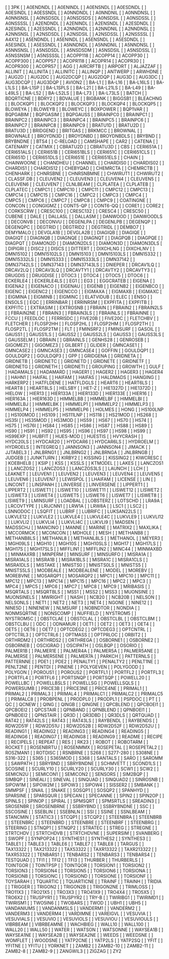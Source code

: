 [ ] 3PK
[ ] A0ENDNDL
[ ] A0ENINDL
[ ] A0ENSNDL
[ ] A0ESDNDL
[ ] A0ESINDL
[ ] A0ESSNDL
[ ] A0NNDNDL
[ ] A0NNDNIL
[ ] A0NNDNSL
[ ] A0NNSNSL
[ ] A0NSDSDL
[ ] A0NSDSDS
[ ] A0NSDSIL
[ ] A0NSDSSL
[ ] A0NSSSSL
[ ] A2ENDNDL
[ ] A2ENINDL
[ ] A2ENSNDL
[ ] A2ESDNDL
[ ] A2ESINDL
[ ] A2ESSNDL
[ ] A2NNDNDL
[ ] A2NNDNIL
[ ] A2NNDNSL
[ ] A2NNSNSL
[ ] A2NSDSDL
[ ] A2NSDSIL
[ ] A2NSDSSL
[ ] A2NSSSSL
[ ] A4X12
[ ] A5ENDNDL
[ ] A5ENINDL
[ ] A5ENSNDL
[ ] A5ESDNDL
[ ] A5ESINDL
[ ] A5ESSNDL
[ ] A5NNDNDL
[ ] A5NNDNIL
[ ] A5NNDNSL
[ ] A5NNSNSL
[ ] A5NSDSDL
[ ] A5NSDSDM
[ ] A5NSDSIL
[ ] A5NSDSSL
[ ] A5NSSNSM
[ ] A5NSSSSL
[ ] ACOPP118
[ ] ACOPP14
[ ] ACOPP30
[ ] ACOPP300
[ ] ACOPP57
[ ] ACOPR118
[ ] ACOPR14
[ ] ACOPR30
[ ] ACOPR300
[ ] ACOPR57
[ ] AGG
[ ] AIRCRFTB
[ ] AIRPORT
[ ] ALJAZZAF
[ ] ALLINIT
[ ] ALLINITA
[ ] ALLINITC
[ ] ALLINQP
[ ] ANTWERP
[ ] ARWHDNE
[ ] AUG2D
[ ] AUG2DC
[ ] AUG2DCQP
[ ] AUG2DQP
[ ] AUG3D
[ ] AUG3DC
[ ] AUG3DCQP
[ ] AUG3DQP
[ ] AVION2
[ ] BA-L1
[ ] BA-L16
[ ] BA-L16LS
[ ] BA-L1LS
[ ] BA-L1SP
[ ] BA-L1SPLS
[ ] BA-L21
[ ] BA-L21LS
[ ] BA-L49
[ ] BA-L49LS
[ ] BA-L52
[ ] BA-L52LS
[ ] BA-L73
[ ] BA-L73LS
[ ] BATCH
[ ] BDQRTICNE
[ ] BDRY2
[ ] BDVALUE
[ ] BIGBANK
[ ] BIGGSB1
[ ] BLEACHNG
[ ] BLOCKQP1
[ ] BLOCKQP2
[ ] BLOCKQP3
[ ] BLOCKQP4
[ ] BLOCKQP5
[ ] BLOWEYA
[ ] BLOWEYB
[ ] BLOWEYC
[ ] BOXPOWER
[ ] BQP1VAR
[ ] BQPGABIM
[ ] BQPGASIM
[ ] BQPGAUSS
[ ] BRAINPC0
[ ] BRAINPC1
[ ] BRAINPC2
[ ] BRAINPC3
[ ] BRAINPC4
[ ] BRAINPC5
[ ] BRAINPC6
[ ] BRAINPC7
[ ] BRAINPC8
[ ] BRAINPC9
[ ] BRATU1D
[ ] BRATU2D
[ ] BRATU3D
[ ] BRIDGEND
[ ] BRITGAS
[ ] BRKMCC
[ ] BROWNAL
[ ] BROWNALE
[ ] BROYDN3D
[ ] BROYDNBD
[ ] BROYDNBDLS
[ ] BRYBND
[ ] BRYBNDNE
[ ] BTS4
[ ] C-RELOAD
[ ] CAMSHAPE
[ ] CAR2
[ ] CATENA
[ ] CATENARY
[ ] CATMIX
[ ] CBRATU2D
[ ] CBRATU3D
[ ] CBS
[ ] CERI651A
[ ] CERI651ALS
[ ] CERI651B
[ ] CERI651BLS
[ ] CERI651C
[ ] CERI651CLS
[ ] CERI651D
[ ] CERI651DLS
[ ] CERI651E
[ ] CERI651ELS
[ ] CHAIN
[ ] CHAINWOONE
[ ] CHANDHEU
[ ] CHANNEL
[ ] CHARDIS0
[ ] CHARDIS02
[ ] CHARDIS1
[ ] CHARDIS12
[ ] CHEBYQAD
[ ] CHEMRCTA
[ ] CHEMRCTB
[ ] CHENHARK
[ ] CHNRSBNE
[ ] CHNRSNBMNE
[ ] CHWIRUT1
[ ] CHWIRUT2
[ ] CLASSF.DB
[ ] CLEUVEN2
[ ] CLEUVEN3
[ ] CLEUVEN4
[ ] CLEUVEN5
[ ] CLEUVEN6
[ ] CLEUVEN7
[ ] CLNLBEAM
[ ] CLPLATEA
[ ] CLPLATEB
[ ] CLPLATEC
[ ] CMPC1
[ ] CMPC10
[ ] CMPC11
[ ] CMPC12
[ ] CMPC13
[ ] CMPC14
[ ] CMPC15
[ ] CMPC16
[ ] CMPC2
[ ] CMPC3
[ ] CMPC4
[ ] CMPC5
[ ] CMPC6
[ ] CMPC7
[ ] CMPC8
[ ] CMPC9
[ ] COATINGNE
[ ] CONCON
[ ] CONGIGMZ
[ ] CONT5-QP
[ ] CONT6-QQ
[ ] CORE1
[ ] CORE2
[ ] CORKSCRW
[ ] CRESC100
[ ] CRESC132
[ ] CRESC4
[ ] CRESC50
[ ] CUBENE
[ ] DALE
[ ] DALLASL
[ ] DALLASM
[ ] DANWOOD
[ ] DANWOODLS
[ ] DECONVB
[ ] DECONVU
[ ] DEGENLPA
[ ] DEGENLPB
[ ] DEGENQP
[ ] DEGENQPC
[ ] DEGTRID
[ ] DEGTRID2
[ ] DEGTRIDL
[ ] DEMBO7
[ ] DEMYMALO
[ ] DEVGLA1B
[ ] DEVGLA2B
[ ] DIAGIQB
[ ] DIAGIQE
[ ] DIAGIQT
[ ] DIAGNQB
[ ] DIAGNQE
[ ] DIAGNQT
[ ] DIAGPQB
[ ] DIAGPQE
[ ] DIAGPQT
[ ] DIAMON2D
[ ] DIAMON2DLS
[ ] DIAMON3D
[ ] DIAMON3DLS
[ ] DIPIGRI
[ ] DISC2
[ ] DISCS
[ ] DITTERT
[ ] DIXCHLNG
[ ] DIXCHLNV
[ ] DMN15102
[ ] DMN15102LS
[ ] DMN15103
[ ] DMN15103LS
[ ] DMN15332
[ ] DMN15332LS
[ ] DMN15333
[ ] DMN15333LS
[ ] DMN37142
[ ] DMN37142LS
[ ] DMN37143
[ ] DMN37143LS
[ ] DNIEPER
[ ] DRCAV1LQ
[ ] DRCAV2LQ
[ ] DRCAV3LQ
[ ] DRCAVTY1
[ ] DRCAVTY2
[ ] DRCAVTY3
[ ] DRUGDIS
[ ] DRUGDISE
[ ] DTOC3
[ ] DTOC4
[ ] DTOC5
[ ] DTOC6
[ ] ECKERLE4
[ ] ECKERLE4LS
[ ] EG1
[ ] EG3
[ ] EGGCRATEB
[ ] EIGENA
[ ] EIGENA2
[ ] EIGENACO
[ ] EIGENAU
[ ] EIGENB
[ ] EIGENB2
[ ] EIGENBCO
[ ] EIGENC
[ ] EIGENC2
[ ] EIGENCCO
[ ] EIGMAXA
[ ] EIGMAXB
[ ] EIGMAXC
[ ] EIGMINA
[ ] EIGMINB
[ ] EIGMINC
[ ] ELATVIDUB
[ ] ELEC
[ ] ENSO
[ ] ENSOLS
[ ] EQC
[ ] ERRINBAR
[ ] ERRINRSM
[ ] EXPFITA
[ ] EXPFITB
[ ] EXPFITC
[ ] EXTRASIM
[ ] EXTROSNB
[ ] FBRAIN
[ ] FBRAIN2
[ ] FBRAIN2LS
[ ] FBRAIN2NE
[ ] FBRAIN3
[ ] FBRAIN3LS
[ ] FBRAINLS
[ ] FBRAINNE
[ ] FCCU
[ ] FEEDLOC
[ ] FERRISDC
[ ] FIVE20B
[ ] FIVE20C
[ ] FLETCHBV
[ ] FLETCHER
[ ] FLOSP2HH
[ ] FLOSP2HL
[ ] FLOSP2HM
[ ] FLOSP2TH
[ ] FLOSP2TL
[ ] FLOSP2TM
[ ] FLT
[ ] FMINSRF2
[ ] FMINSURF
[ ] GASOIL
[ ] GAUSS1
[ ] GAUSS1LS
[ ] GAUSS2
[ ] GAUSS2LS
[ ] GAUSS3
[ ] GAUSS3LS
[ ] GAUSSELM
[ ] GBRAIN
[ ] GBRAINLS
[ ] GENHS28
[ ] GENROSEB
[ ] GIGOMEZ1
[ ] GIGOMEZ3
[ ] GILBERT
[ ] GLIDER
[ ] GMNCASE1
[ ] GMNCASE2
[ ] GMNCASE3
[ ] GMNCASE4
[ ] GOFFIN
[ ] GOULDQP1
[ ] GOULDQP2
[ ] GOULDQP3
[ ] GPP
[ ] GRIDGENA
[ ] GRIDNETA
[ ] GRIDNETB
[ ] GRIDNETC
[ ] GRIDNETD
[ ] GRIDNETE
[ ] GRIDNETF
[ ] GRIDNETG
[ ] GRIDNETH
[ ] GRIDNETI
[ ] GROUPING
[ ] GROWTH
[ ] GULF
[ ] HADAMALS
[ ] HADAMARD
[ ] HAGER1
[ ] HAGER2
[ ] HAGER3
[ ] HAGER4
[ ] HAHN1
[ ] HAIFAL
[ ] HAIFAM
[ ] HAIFAS
[ ] HALDMADS
[ ] HANGING
[ ] HARKERP2
[ ] HATFLDENE
[ ] HATFLDGLS
[ ] HEART6
[ ] HEART6LS
[ ] HEART8
[ ] HEART8LS
[ ] HELSBY
[ ] HET-Z
[ ] HIE1327D
[ ] HIE1372D
[ ] HIELOW
[ ] HIER13
[ ] HIER133A
[ ] HIER133D
[ ] HIER133E
[ ] HIER16
[ ] HIER163A
[ ] HIER163D
[ ] HIMMELBB
[ ] HIMMELBF
[ ] HIMMELBI
[ ] HIMMELBJ
[ ] HIMMELBK
[ ] HIMMELP1
[ ] HIMMELP2
[ ] HIMMELP3
[ ] HIMMELP4
[ ] HIMMELP5
[ ] HIMMELP6
[ ] HOLMES
[ ] HONG
[ ] HS100LNP
[ ] HS100MOD
[ ] HS109
[ ] HS111LNP
[ ] HS118
[ ] HS21MOD
[ ] HS268
[ ] HS35I
[ ] HS35MOD
[ ] HS3MOD
[ ] HS59
[ ] HS67
[ ] HS70
[ ] HS74
[ ] HS75
[ ] HS76I
[ ] HS84
[ ] HS85
[ ] HS86
[ ] HS87
[ ] HS88
[ ] HS89
[ ] HS90
[ ] HS91
[ ] HS92
[ ] HS95
[ ] HS96
[ ] HS97
[ ] HS98
[ ] HS99
[ ] HS99EXP
[ ] HUBFIT
[ ] HUES-MOD
[ ] HUESTIS
[ ] HVYCRASH
[ ] HYDC20LS
[ ] HYDCAR20
[ ] HYDCAR6
[ ] HYDCAR6LS
[ ] HYDROELM
[ ] HYDROELS
[ ] INTEGREQ
[ ] JANNSON3
[ ] JANNSON4
[ ] JIMACK
[ ] JJTABEL3
[ ] JNLBRNG1
[ ] JNLBRNG2
[ ] JNLBRNGA
[ ] JNLBRNGB
[ ] JUDGEB
[ ] JUNKTURN
[ ] KIRBY2
[ ] KISSING
[ ] KISSING2
[ ] KIWCRESC
[ ] KOEBHELB
[ ] KSIP
[ ] KSS
[ ] KSSLS
[ ] KTMODEL
[ ] LAKES
[ ] LANCZOS1
[ ] LANCZOS2
[ ] LANCZOS3
[ ] LANCZOS3LS
[ ] LAUNCH
[ ] LCH
[ ] LEAKNET
[ ] LEUVEN1
[ ] LEUVEN2
[ ] LEUVEN3
[ ] LEUVEN4
[ ] LEUVEN5
[ ] LEUVEN6
[ ] LEUVEN7
[ ] LEWISPOL
[ ] LHAIFAM
[ ] LICENSE
[ ] LIN
[ ] LINCONT
[ ] LINSPANH
[ ] LINVERSE
[ ] LINVERSENE
[ ] LIPPERT1
[ ] LIPPERT2
[ ] LISWET1
[ ] LISWET10
[ ] LISWET11
[ ] LISWET12
[ ] LISWET2
[ ] LISWET3
[ ] LISWET4
[ ] LISWET5
[ ] LISWET6
[ ] LISWET7
[ ] LISWET8
[ ] LISWET9
[ ] LMINSURF
[ ] LOADBAL
[ ] LOBSTERZ
[ ] LOTSCHD
[ ] LRA9A
[ ] LRCOVTYPE
[ ] LRIJCNN1
[ ] LRW1A
[ ] LRW8A
[ ] LSC1
[ ] LSC2
[ ] LSNNODOC
[ ] LSQFIT
[ ] LUBRIF
[ ] LUBRIFC
[ ] LUKSAN22LS
[ ] LUKVLE12
[ ] LUKVLE2
[ ] LUKVLE4
[ ] LUKVLE4C
[ ] LUKVLE9
[ ] LUKVLI12
[ ] LUKVLI2
[ ] LUKVLI4
[ ] LUKVLI4C
[ ] LUKVLI9
[ ] MADSEN
[ ] MADSSCHJ
[ ] MANCINO
[ ] MANNE
[ ] MARINE
[ ] MATRIX2
[ ] MAXLIKA
[ ] MCCORMCK
[ ] MCONCON
[ ] MDHOLE
[ ] MESH
[ ] METHANB8
[ ] METHANB8LS
[ ] METHANL8
[ ] METHANL8LS
[ ] METHANOL
[ ] MEYER3
[ ] MGH09LS
[ ] MGH10
[ ] MGH10S
[ ] MGH10SLS
[ ] MGH17
[ ] MGH17LS
[ ] MGH17S
[ ] MGH17SLS
[ ] MIFFLIN1
[ ] MIFFLIN2
[ ] MINC44
[ ] MINMAXBD
[ ] MINMAXRB
[ ] MINPERM
[ ] MINSURF
[ ] MINSURFO
[ ] MISRA1A
[ ] MISRA1ALS
[ ] MISRA1B
[ ] MISRA1BLS
[ ] MISRA1C
[ ] MISRA1CLS
[ ] MISRA1DLS
[ ] MISTAKE
[ ] MNISTS0
[ ] MNISTS0LS
[ ] MNISTS5
[ ] MNISTS5LS
[ ] MODBEALE
[ ] MODBEALENE
[ ] MODEL
[ ] MOREBV
[ ] MOREBVNE
[ ] MOSARQP1
[ ] MOSARQP2
[ ] MPC1
[ ] MPC10
[ ] MPC11
[ ] MPC12
[ ] MPC13
[ ] MPC14
[ ] MPC15
[ ] MPC16
[ ] MPC2
[ ] MPC3
[ ] MPC4
[ ] MPC5
[ ] MPC6
[ ] MPC7
[ ] MPC8
[ ] MPC9
[ ] MRIBASIS
[ ] MSQRTALS
[ ] MSQRTBLS
[ ] MSS1
[ ] MSS2
[ ] MSS3
[ ] MUONSINE
[ ] MUONSINELS
[ ] MWRIGHT
[ ] NASH
[ ] NCB20
[ ] NCB20B
[ ] NELSON
[ ] NELSONLS
[ ] NET1
[ ] NET2
[ ] NET3
[ ] NET4
[ ] NGONE
[ ] NINE12
[ ] NINE5D
[ ] NINENEW
[ ] NLMSURF
[ ] NOBNDTOR
[ ] NONDIA
[ ] NONMSQRTNE
[ ] NONSCOMP
[ ] NUFFIELD
[ ] NYSTROM5
[ ] NYSTROM5C
[ ] OBSTCLAE
[ ] OBSTCLAL
[ ] OBSTCLBL
[ ] OBSTCLBM
[ ] OBSTCLBU
[ ] ODC
[ ] ODNAMUR
[ ] OET1
[ ] OET2
[ ] OET3
[ ] OET4
[ ] OET5
[ ] OET6
[ ] OET7
[ ] OPTCDEG2
[ ] OPTCDEG3
[ ] OPTCNTRL
[ ] OPTCTRL3
[ ] OPTCTRL6
[ ] OPTMASS
[ ] OPTPRLOC
[ ] ORBIT2
[ ] ORTHRDM2
[ ] ORTHRDS2
[ ] ORTHREGA
[ ] OSBORNE1
[ ] OSBORNE2
[ ] OSBORNEB
[ ] OSCIGRAD
[ ] OSCIPATH
[ ] OSLBQP
[ ] OSORIO
[ ] PALMER1B
[ ] PALMER1E
[ ] PALMER4A
[ ] PALMER5A
[ ] PALMER5ANE
[ ] PALMER5E
[ ] PALMER5ENE
[ ] PALMER7A
[ ] PARKCH
[ ] PATTERNLS
[ ] PATTERNNE
[ ] PDE1
[ ] PDE2
[ ] PENALTY1
[ ] PENALTY2
[ ] PENLT1NE
[ ] PENLT2NE
[ ] PENTDI
[ ] PINENE
[ ] POLYGEVEN
[ ] POLYGODD
[ ] POLYGON
[ ] POROUS1
[ ] POROUS2
[ ] PORTFL1
[ ] PORTFL2
[ ] PORTFL3
[ ] PORTFL4
[ ] PORTFL6
[ ] PORTSNQP
[ ] PORTSQP
[ ] POWELL20
[ ] POWELLBC
[ ] POWELLBSLS
[ ] POWELLSG
[ ] POWELLSQLS
[ ] POWERSUMB
[ ] PRICE3B
[ ] PRICE3NE
[ ] PRICE4NE
[ ] PRIMAL1
[ ] PRIMAL2
[ ] PRIMAL3
[ ] PRIMAL4
[ ] PRIMALC1
[ ] PRIMALC2
[ ] PRIMALC5
[ ] PRIMALC8
[ ] PROBPENL
[ ] PRODPL0
[ ] PRODPL1
[ ] PSPDOC
[ ] PT
[ ] QC
[ ] QCNEW
[ ] QING
[ ] QINGB
[ ] QINGNE
[ ] QPCBLEND
[ ] QPCBOEI1
[ ] QPCBOEI2
[ ] QPCSTAIR
[ ] QPNBAND
[ ] QPNBLEND
[ ] QPNBOEI1
[ ] QPNBOEI2
[ ] QPNSTAIR
[ ] QR3D
[ ] QR3DBD
[ ] QR3DLS
[ ] QRTQUAD
[ ] RAT42
[ ] RAT42LS
[ ] RAT43
[ ] RAT43LS
[ ] RAYBENDL
[ ] RAYBENDS
[ ] RDW2D51F
[ ] RDW2D51U
[ ] RDW2D52B
[ ] RDW2D52F
[ ] RDW2D52U
[ ] READING1
[ ] READING2
[ ] READING3
[ ] READING4
[ ] READING5
[ ] READING6
[ ] READING7
[ ] READING8
[ ] READING9
[ ] README
[ ] RECIPE
[ ] RECIPELS
[ ] REPEAT
[ ] RES
[ ] RK23
[ ] ROBOT
[ ] ROBOTARM
[ ] ROCKET
[ ] ROSENBRTU
[ ] ROSENMMX
[ ] ROSEPETAL
[ ] ROSEPETAL2
[ ] ROSZMAN1
[ ] ROTDISC
[ ] RSNBRNE
[ ] S268
[ ] S277-280
[ ] S308NE
[ ] S316-322
[ ] S365
[ ] S365MOD
[ ] S368
[ ] SANTALS
[ ] SARO
[ ] SAROMM
[ ] SAWPATH
[ ] SBRYBND
[ ] SBRYBNDNE
[ ] SCHMVETT
[ ] SCOND1LS
[ ] SCOSINE
[ ] SCURLY10
[ ] SCURLY20
[ ] SCURLY30
[ ] SCW1
[ ] SCW2
[ ] SEMICN2U
[ ] SEMICON1
[ ] SEMICON2
[ ] SENSORS
[ ] SIM2BQP
[ ] SIMBQP
[ ] SINEALI
[ ] SINEVAL
[ ] SINQUAD
[ ] SINQUAD2
[ ] SINROSNB
[ ] SIPOW1M
[ ] SIPOW2M
[ ] SIPOW3
[ ] SIPOW4
[ ] SISSER2
[ ] SMBANK
[ ] SMMPSF
[ ] SNAIL
[ ] SNAKE
[ ] SOSQP1
[ ] SOSQP2
[ ] SPANHYD
[ ] SPARSINE
[ ] SPARSQUR
[ ] SPECAN
[ ] SPECANNE
[ ] SPIN2
[ ] SPIN2OP
[ ] SPINLS
[ ] SPINOP
[ ] SPIRAL
[ ] SPMSQRT
[ ] SPMSRTLS
[ ] SREADIN3
[ ] SROSENBR
[ ] SROSENBRNE
[ ] SSBRYBND
[ ] SSBRYBNDNE
[ ] SSC
[ ] SSCOSINE
[ ] SSEBLIN
[ ] SSEBNLN
[ ] SSI
[ ] SSINE
[ ] SSNLBEAM
[ ] STANCMIN
[ ] STATIC3
[ ] STCQP1
[ ] STCQP2
[ ] STEENBRA
[ ] STEENBRB
[ ] STEENBRC
[ ] STEENBRD
[ ] STEENBRE
[ ] STEENBRF
[ ] STEENBRG
[ ] STEERING
[ ] STNQP1
[ ] STNQP2
[ ] STRATEC
[ ] STREG
[ ] STREGNE
[ ] STRTCHDV
[ ] STRTCHDVB
[ ] STRTCHDVNE
[ ] SUPERSIM
[ ] SVANBERG
[ ] SWOPF
[ ] SYNPOP24
[ ] SYNTHES1
[ ] SYNTHES2
[ ] SYNTHES3
[ ] TABLE1
[ ] TABLE3
[ ] TABLE6
[ ] TABLE7
[ ] TABLE8
[ ] TARGUS
[ ] TAX13322
[ ] TAX213322
[ ] TAX53322
[ ] TAXR13322
[ ] TAXR213322
[ ] TAXR53322
[ ] TENBARS1
[ ] TENBARS2
[ ] TENBARS3
[ ] TENBARS4
[ ] TESTQUAD
[ ] TFI1
[ ] TFI2
[ ] TFI3
[ ] THURBER
[ ] THURBERLS
[ ] TOINTGOR
[ ] TOINTPSP
[ ] TOINTQOR
[ ] TORSION1
[ ] TORSION2
[ ] TORSION3
[ ] TORSION4
[ ] TORSION5
[ ] TORSION6
[ ] TORSIONA
[ ] TORSIONB
[ ] TORSIONC
[ ] TORSIOND
[ ] TORSIONE
[ ] TORSIONF
[ ] TOYSARAH
[ ] TQUARTIC
[ ] TQUARTICNE
[ ] TRAINF
[ ] TRAINH
[ ] TRIDIA
[ ] TRIGGER
[ ] TRIGON2
[ ] TRIGON2B
[ ] TRIGON2NE
[ ] TRIMLOSS
[ ] TRO11X3
[ ] TRO21X5
[ ] TRO3X3
[ ] TRO41X9
[ ] TRO4X4
[ ] TRO5X5
[ ] TRO6X2
[ ] TRUSPYR1
[ ] TRUSPYR2
[ ] TRY-B
[ ] TWIRIBG1
[ ] TWIRIMD1
[ ] TWIRISM1
[ ] TWO5IN6
[ ] TWOBARS
[ ] TWOD
[ ] UBH1
[ ] UBH5
[ ] VANDANIUMS
[ ] VANDANMSLS
[ ] VANDERM1
[ ] VANDERM2
[ ] VANDERM3
[ ] VANDERM4
[ ] VARDIMNE
[ ] VAREIGVL
[ ] VESUVIA
[ ] VESUVIALS
[ ] VESUVIO
[ ] VESUVIOLS
[ ] VESUVIOU
[ ] VESUVIOULS
[ ] VIBRBEAM
[ ] VIBRBEAMNE
[ ] WACHBIEG
[ ] WALL10
[ ] WALL100
[ ] WALL20
[ ] WALL50
[ ] WATER
[ ] WATSON
[ ] WATSONNE
[ ] WAYSEA1B
[ ] WAYSEA1NE
[ ] WAYSEA2B
[ ] WAYSEA2NE
[ ] WEEDS
[ ] WEEDSNE
[ ] WOMFLET
[ ] WOODSNE
[ ] YATP2CNE
[ ] YATP2LS
[ ] YATP2SQ
[ ] YFIT
[ ] YFITNE
[ ] YFITU
[ ] YORKNET
[ ] ZAMB2
[ ] ZAMB2-10
[ ] ZAMB2-11
[ ] ZAMB2-8
[ ] ZAMB2-9
[ ] ZANGWIL3
[ ] ZIGZAG
[ ] ZY2
